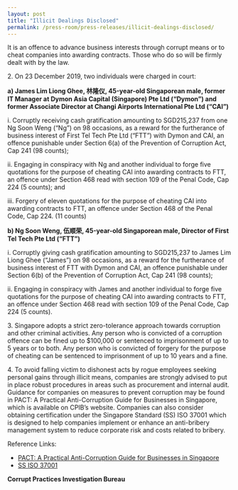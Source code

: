 ```yaml
---
layout: post
title: "Illicit Dealings Disclosed"
permalink: /press-room/press-releases/illicit-dealings-disclosed/
---
```

It is an offence to advance business interests through corrupt means or to cheat companies into awarding contracts. Those who do so will be firmly dealt with by the law.

2\.          On 23 December 2019, two individuals were charged in court: 

**a)    James Lim Liong Ghee, 林隆仪, 45-year-old Singaporean male, former IT Manager at Dymon Asia Capital (Singapore) Pte Ltd (“Dymon”) and former Associate Director at Changi Airports International Pte Ltd (“CAI”)**

i.    Corruptly receiving cash gratification amounting to SGD215,237 from one Ng Soon Weng (“Ng”) on 98 occasions, as a reward for the furtherance of business interest of First Tel Tech Pte Ltd (“FTT”) with Dymon and CAI, an offence punishable under Section 6(a) of the Prevention of Corruption Act, Cap 241 (98 counts); 

ii.    Engaging in conspiracy with Ng and another individual to forge five quotations for the purpose of cheating CAI into awarding contracts to FTT, an offence under Section 468 read with section 109 of the Penal Code, Cap 224 (5 counts); and

iii.    Forgery of eleven quotations for the purpose of cheating CAI into awarding contracts to FTT, an offence under Section 468 of the Penal Code, Cap 224. (11 counts)

**b)    Ng Soon Weng, 伍顺荣, 45-year-old Singaporean male, Director of First Tel Tech Pte Ltd (“FTT”)**

i.    Corruptly giving cash gratification amounting to SGD215,237 to James Lim Liong Ghee (“James”) on 98 occasions, as a reward for the furtherance of business interest of FTT with Dymon and CAI, an offence punishable under Section 6(b) of the Prevention of Corruption Act, Cap 241 (98 counts);

ii.    Engaging in conspiracy with James and another individual to forge five quotations for the purpose of cheating CAI into awarding contracts to FTT, an offence under Section 468 read with section 109 of the Penal Code, Cap 224 (5 counts).

3\.         Singapore adopts a strict zero-tolerance approach towards corruption and other criminal activities. Any person who is convicted of a corruption offence can be fined up to $100,000 or sentenced to imprisonment of up to 5 years or to both. Any person who is convicted of forgery for the purpose of cheating can be sentenced to imprisonment of up to 10 years and a fine.

4\.         To avoid falling victim to dishonest acts by rogue employees seeking personal gains through illicit means, companies are strongly advised to put in place robust procedures in areas such as procurement and internal audit. Guidance for companies on measures to prevent corruption may be found in PACT: A Practical Anti-Corruption Guide for Businesses in Singapore, which is available on CPIB’s website. Companies can also consider obtaining certification under the Singapore Standard (SS) ISO 37001 which is designed to help companies implement or enhance an anti-bribery management system to reduce corporate risk and costs related to bribery.

Reference Links:
* [PACT: A Practical Anti-Corruption Guide for Businesses in Singapore](/research-room/publications/anti-corruption-guide-for-businesses/)<br>
* [SS ISO 37001](/research-room/publications/ss-iso-37001/)
 
**Corrupt Practices Investigation Bureau**

